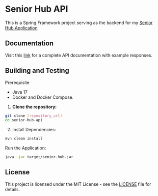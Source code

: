 # Senior Hub API

This is a Spring Framework project serving as the backend for my [Senior Hub Application](https://github.com/ericafenyo/senior-hub)

## Documentation

Visit this [link](#) for a complete API documentation with example responses.

## Building and Testing

Prerequisite

- Java 17
- Docker and Docker Compose.

1. **Clone the repository:**

```sh
git clone [repository_url]
cd senior-hub-api
```

2. Install Dependencies:

```sh
mvn clean install
```

Run the Application:

```sh
java -jar target/senior-hub.jar
```

## License

This project is licensed under the MIT License - see the [LICENSE](LICENSE) file for details.
